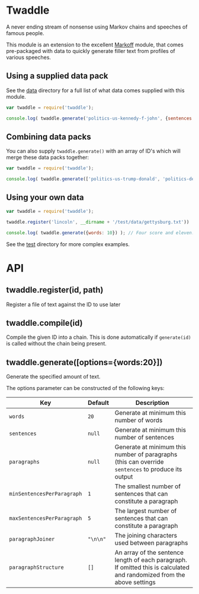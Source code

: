 Twaddle
=======
A never ending stream of nonsense using Markov chains and speeches of famous people.

This module is an extension to the excellent [Markoff](https://github.com/jcorbin/markoff) module, that comes pre-packaged with data to quickly generate filler text from profiles of various speeches.



Using a supplied data pack
--------------------------
See the [data](./data) directory for a full list of what data comes supplied with this module.

```javascript
var twaddle = require('twaddle');

console.log( twaddle.generate('politics-us-kennedy-f-john', {sentences: 1}) ); // Ask not what your country...
```


Combining data packs
--------------------
You can also supply `twaddle.generate()` with an array of ID's which will merge these data packs together:

```javascript
var twaddle = require('twaddle');

console.log( twaddle.generate(['politics-us-trump-donald', 'politics-de-hitler-adolph'], {paragraphs: 5}) );
```


Using your own data
-------------------

```javascript
var twaddle = require('twaddle');

twaddle.register('lincoln', __dirname + '/test/data/gettysburg.txt'))

console.log( twaddle.generate({words: 10}) ); // Four score and eleven...
```


See the [test](./test) directory for more complex examples.


API
===

twaddle.register(id, path)
--------------------------
Register a file of text against the ID to use later


twaddle.compile(id)
-------------------
Compile the given ID into a chain. This is done automatically if `generate(id)` is called without the chain being present.


twaddle.generate([options={words:20}])
--------------------------------------
Generate the specified amount of text.

The options parameter can be constructed of the following keys:

| Key                        | Default     | Description                                                                                                             |
|----------------------------|-------------|-------------------------------------------------------------------------------------------------------------------------|
| `words`                    | `20`        | Generate at minimum this number of words                                                                                |
| `sentences`                | `null`      | Generate at minimum this number of sentences                                                                            |
| `paragraphs`               | `null`      | Generate at minimum this number of paragraphs (this can override `sentences` to produce its output                      |
| `minSentencesPerParagraph` | `1`         | The smallest number of sentences that can constitute a paragraph                                                        |
| `maxSentencesPerParagraph` | `5`         | The largest number of sentences that can constitute a paragraph                                                         |
| `paragraphJoiner`          | `"\n\n"`    | The joining characters used between paragraphs                                                                          |
| `paragraphStructure`       | `[]`        | An array of the sentence length of each paragraph. If omitted this is calculated and randomized from the above settings |
